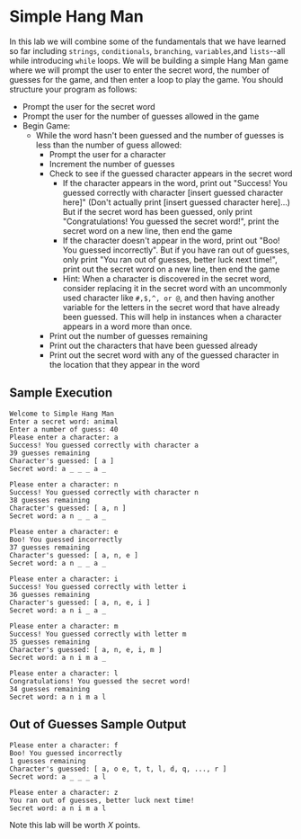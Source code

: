 # Simple Hang Man

In this lab we will combine some of the fundamentals that we have learned so far including `strings`, `conditionals`, `branching`, `variables`,and `lists`--all while introducing `while` loops. We will be building a simple Hang Man game where we will prompt the user to enter the secret word, the number of guesses for the game, and then enter a loop to play the game. You should structure your program as follows:

- Prompt the user for the secret word
- Prompt the user for the number of guesses allowed in the game
- Begin Game: 
    - While the word hasn't been guessed and the number of guesses is less than the number of guess allowed:
        - Prompt the user for a character
        - Increment the number of guesses
        - Check to see if the guessed character appears in the secret word
            - If the character appears in the word, print out "Success! You guessed correctly with character \[insert guessed character here\]" (Don't actually print \[insert guessed character here\]...) But if the secret word has been guessed, only print "Congratulations! You guessed the secret word!", print the secret word on a new line, then end the game
            - If the character doesn't appear in the word, print out "Boo! You guessed incorrectly". But if you have ran out of guesses, only print "You ran out of guesses, better luck next time!", print out the secret word on a new line, then end the game
            - Hint: When a character is discovered in the secret word, consider replacing it in the secret word with an uncommonly used character like `#,$,^, or @`, and then having another variable for the letters in the secret word that have already been guessed. This will help in instances when a character appears in a word more than once.
        - Print out the number of guesses remaining
        - Print out the characters that have been guessed already
        - Print out the secret word with any of the guessed character in the location that they appear in the word 

## Sample Execution
```
Welcome to Simple Hang Man
Enter a secret word: animal
Enter a number of guess: 40
Please enter a character: a
Success! You guessed correctly with character a
39 guesses remaining
Character's guessed: [ a ]
Secret word: a _ _ _ a _

Please enter a character: n
Success! You guessed correctly with character n
38 guesses remaining
Character's guessed: [ a, n ]
Secret word: a n _ _ a _

Please enter a character: e
Boo! You guessed incorrectly
37 guesses remaining
Character's guessed: [ a, n, e ]
Secret word: a n _ _ a _

Please enter a character: i
Success! You guessed correctly with letter i
36 guesses remaining
Character's guessed: [ a, n, e, i ]
Secret word: a n i _ a _

Please enter a character: m
Success! You guessed correctly with letter m
35 guesses remaining
Character's guessed: [ a, n, e, i, m ]
Secret word: a n i m a _

Please enter a character: l
Congratulations! You guessed the secret word!
34 guesses remaining
Secret word: a n i m a l
```

## Out of Guesses Sample Output

```
Please enter a character: f
Boo! You guessed incorrectly
1 guesses remaining
Character's guessed: [ a, o e, t, t, l, d, q, ..., r ]
Secret word: a _ _ _ a l

Please enter a character: z
You ran out of guesses, better luck next time!
Secret word: a n i m a l
```
Note this lab will be worth *X*  points.
